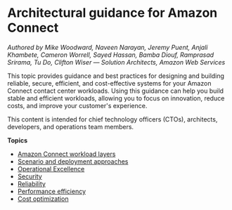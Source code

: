 # Architectural guidance for Amazon Connect<a name="architecture-guidance"></a>

*Authored by Mike Woodward, Naveen Narayan, Jeremy Puent, Anjali Khambete, Cameron Worrell, Sayed Hassan, Bamba Diouf, Ramprasad Srirama, Tu Do, Clifton Wiser — Solution Architects, Amazon Web Services*

This topic provides guidance and best practices for designing and building reliable, secure, efficient, and cost\-effective systems for your Amazon Connect contact center workloads\. Using this guidance can help you build stable and efficient workloads, allowing you to focus on innovation, reduce costs, and improve your customer's experience\.

This content is intended for chief technology officers \(CTOs\), architects, developers, and operations team members\.

**Topics**
+ [Amazon Connect workload layers](workload-layers.md)
+ [Scenario and deployment approaches](scenario-deployment-approaches.md)
+ [Operational Excellence](operational-excellence.md)
+ [Security](security-bp.md)
+ [Reliability](reliability-bp.md)
+ [Performance efficiency](performance-efficiency-bp.md)
+ [Cost optimization](cost-optimization-bp.md)